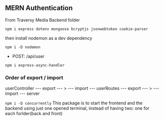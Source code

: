 ## MERN Authentication

From Traversy Media
Backend folder


`npm i express dotenv mongoose bcryptjs jsonwebtoken cookie-parser`

then install nodemon as a dev dependency

`npm i -D nodemon`

- POST:
/api/user

`npm i express-async-handler`

### Order of export / import
userController --- export --- > --- import --- userRoutes --- export --- > --- import --- server

`npm i -D concurrently`
This package is to start the frontend and the backend using just one opened terminal, instead of having two: one for each forlder(back and front)